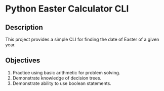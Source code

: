 <h1>Python Easter Calculator CLI</h1>

<h2>Description</h2>
<p>This project provides a simple CLI for finding the date of Easter of a given year.</p>

<h2>Objectives</h2>
<ol>
  <li>Practice using basic arithmetic for problem solving.</li>
  <li>Demonstrate knowledge of decision trees.</li>
  <li>Demonstrate ability to use boolean statements.</li>
</ol>
